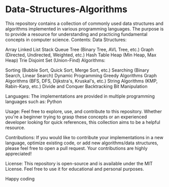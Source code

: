 # Data-Structures-Algorithms
This repository contains a collection of commonly used data structures and algorithms implemented in various programming languages. The purpose is to provide a resource for understanding and practicing fundamental concepts in computer science.
Contents:
Data Structures:

Array
Linked List
Stack
Queue
Tree (Binary Tree, AVL Tree, etc.)
Graph (Directed, Undirected, Weighted, etc.)
Hash Table
Heap (Min Heap, Max Heap)
Trie
Disjoint Set (Union-Find)
Algorithms:

Sorting (Bubble Sort, Quick Sort, Merge Sort, etc.)
Searching (Binary Search, Linear Search)
Dynamic Programming
Greedy Algorithms
Graph Algorithms (BFS, DFS, Dijkstra's, Kruskal's, etc.)
String Algorithms (KMP, Rabin-Karp, etc.)
Divide and Conquer
Backtracking
Bit Manipulation

Languages:
The implementations are provided in multiple programming languages such as:
Python

Usage:
Feel free to explore, use, and contribute to this repository. Whether you're a beginner trying to grasp these concepts or an experienced developer looking for quick references, this collection aims to be a helpful resource.

Contributions:
If you would like to contribute your implementations in a new language, optimize existing code, or add new algorithms/data structures, please feel free to open a pull request. Your contributions are highly appreciated!

License:
This repository is open-source and is available under the MIT License. Feel free to use it for educational and personal purposes.

Happy coding
